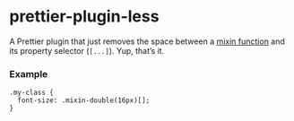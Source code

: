 # prettier-plugin-less

A Prettier plugin that just removes the space between a
[mixin function](https://lesscss.org/features/#mixins-feature-mixins-as-functions-feature) and its
property selector (`[...]`). Yup, that’s it.

### Example

```less
.my-class {
  font-size: .mixin-double(16px)[];
}
```
